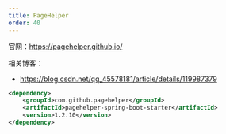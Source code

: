 ```yaml
---
title: PageHelper
order: 40
---
```


官网：<https://pagehelper.github.io/>

相关博客：

- <https://blog.csdn.net/qq_45578181/article/details/119987379>

```xml
<dependency>
    <groupId>com.github.pagehelper</groupId>
    <artifactId>pagehelper-spring-boot-starter</artifactId>
    <version>1.2.10</version>
</dependency>
```



